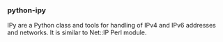 
### python-ipy 
IPy are a Python class and tools for handling of IPv4 and IPv6 addresses and networks. It is similar to Net::IP Perl module.
